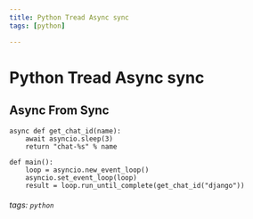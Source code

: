 ```yaml
---
title: Python Tread Async sync
tags: [python]

---
```


# Python Tread Async sync

## Async From Sync

```python=
async def get_chat_id(name):
    await asyncio.sleep(3)
    return "chat-%s" % name

def main():
    loop = asyncio.new_event_loop()
    asyncio.set_event_loop(loop)
    result = loop.run_until_complete(get_chat_id("django"))
```

###### tags: `python`